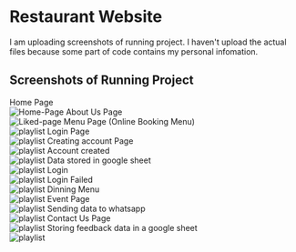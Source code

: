 # Restaurant Website
I am uploading screenshots of running project. I haven't upload the actual files because some part of code contains my personal infomation. 

## Screenshots of Running Project
Home Page<br>
![Home-Page](screenshots/home-page.png)
About Us Page<br>
![Liked-page](screenshots/about-us.png)
Menu Page (Online Booking Menu)<br>
![playlist](screenshots/menu.png)
Login Page<br>
![playlist](screenshots/login.png)
Creating account Page<br>
![playlist](screenshots/create-acc.png)
Account created<br>
![playlist](screenshots/successful.png)
Data stored in google sheet<br>
![playlist](screenshots/login-data.png)
Login<br>
![playlist](screenshots/success-login.png)
Login Failed<br>
![playlist](screenshots/invalid-account.png)
Dinning Menu<br>
![playlist](screenshots/dinning-menu.png)
Event Page<br>
![playlist](screenshots/book-table.png)
Sending data to whatsapp<br>
![playlist](screenshots/to-whatapp.png)
Contact Us Page<br>
![playlist](screenshots/feedback.png)
Storing feedback data in a google sheet<br>
![playlist](screenshots/feedback-status.png)
